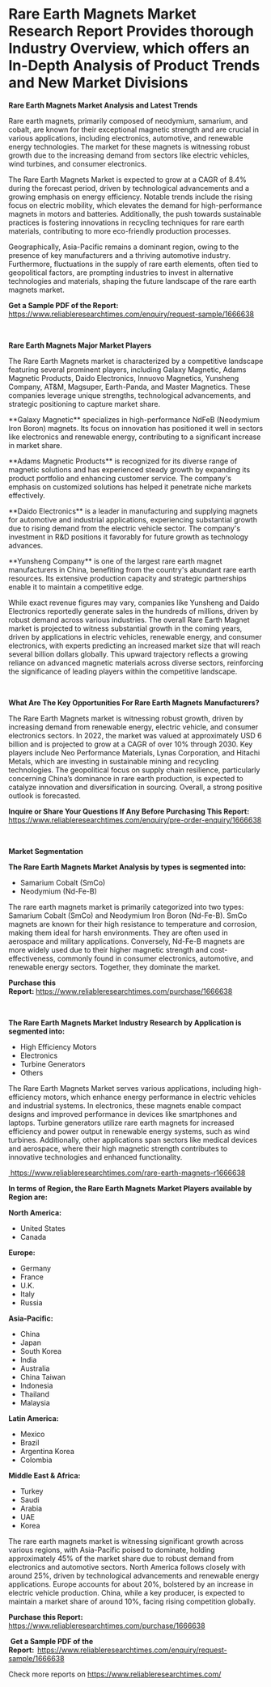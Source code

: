 <p><h1>Rare Earth Magnets Market Research Report Provides thorough Industry Overview, which offers an In-Depth Analysis of Product Trends and New Market Divisions</h1></p><p><strong>Rare Earth Magnets Market Analysis and Latest Trends</strong></p>
<p><p>Rare earth magnets, primarily composed of neodymium, samarium, and cobalt, are known for their exceptional magnetic strength and are crucial in various applications, including electronics, automotive, and renewable energy technologies. The market for these magnets is witnessing robust growth due to the increasing demand from sectors like electric vehicles, wind turbines, and consumer electronics. </p><p>The Rare Earth Magnets Market is expected to grow at a CAGR of 8.4% during the forecast period, driven by technological advancements and a growing emphasis on energy efficiency. Notable trends include the rising focus on electric mobility, which elevates the demand for high-performance magnets in motors and batteries. Additionally, the push towards sustainable practices is fostering innovations in recycling techniques for rare earth materials, contributing to more eco-friendly production processes.</p><p>Geographically, Asia-Pacific remains a dominant region, owing to the presence of key manufacturers and a thriving automotive industry. Furthermore, fluctuations in the supply of rare earth elements, often tied to geopolitical factors, are prompting industries to invest in alternative technologies and materials, shaping the future landscape of the rare earth magnets market.</p></p>
<p><strong>Get a Sample PDF of the Report:&nbsp;</strong> <a href="https://www.reliableresearchtimes.com/enquiry/request-sample/1666638?utm_campaign=2644&utm_medium=2&utm_source=Github&utm_content=ia&utm_term=06032025&utm_id=rare-earth-magnets">https://www.reliableresearchtimes.com/enquiry/request-sample/1666638</a></p>
<p>&nbsp;</p>
<p><strong>Rare Earth Magnets Major Market Players</strong></p>
<p><p>The Rare Earth Magnets market is characterized by a competitive landscape featuring several prominent players, including Galaxy Magnetic, Adams Magnetic Products, Daido Electronics, Innuovo Magnetics, Yunsheng Company, AT&M, Magsuper, Earth-Panda, and Master Magnetics. These companies leverage unique strengths, technological advancements, and strategic positioning to capture market share.</p><p>**Galaxy Magnetic** specializes in high-performance NdFeB (Neodymium Iron Boron) magnets. Its focus on innovation has positioned it well in sectors like electronics and renewable energy, contributing to a significant increase in market share. </p><p>**Adams Magnetic Products** is recognized for its diverse range of magnetic solutions and has experienced steady growth by expanding its product portfolio and enhancing customer service. The company's emphasis on customized solutions has helped it penetrate niche markets effectively.</p><p>**Daido Electronics** is a leader in manufacturing and supplying magnets for automotive and industrial applications, experiencing substantial growth due to rising demand from the electric vehicle sector. The company's investment in R&D positions it favorably for future growth as technology advances.</p><p>**Yunsheng Company** is one of the largest rare earth magnet manufacturers in China, benefiting from the country's abundant rare earth resources. Its extensive production capacity and strategic partnerships enable it to maintain a competitive edge.</p><p>While exact revenue figures may vary, companies like Yunsheng and Daido Electronics reportedly generate sales in the hundreds of millions, driven by robust demand across various industries. The overall Rare Earth Magnet market is projected to witness substantial growth in the coming years, driven by applications in electric vehicles, renewable energy, and consumer electronics, with experts predicting an increased market size that will reach several billion dollars globally. This upward trajectory reflects a growing reliance on advanced magnetic materials across diverse sectors, reinforcing the significance of leading players within the competitive landscape.</p></p>
<p>&nbsp;</p>
<p><strong>What Are The Key Opportunities For Rare Earth Magnets Manufacturers?</strong></p>
<p><p>The Rare Earth Magnets market is witnessing robust growth, driven by increasing demand from renewable energy, electric vehicle, and consumer electronics sectors. In 2022, the market was valued at approximately USD 6 billion and is projected to grow at a CAGR of over 10% through 2030. Key players include Neo Performance Materials, Lynas Corporation, and Hitachi Metals, which are investing in sustainable mining and recycling technologies. The geopolitical focus on supply chain resilience, particularly concerning China’s dominance in rare earth production, is expected to catalyze innovation and diversification in sourcing. Overall, a strong positive outlook is forecasted.</p></p>
<p><strong>Inquire or Share Your Questions If Any Before Purchasing This Report:</strong> <a href="https://www.reliableresearchtimes.com/enquiry/pre-order-enquiry/1666638?utm_campaign=2644&utm_medium=2&utm_source=Github&utm_content=ia&utm_term=06032025&utm_id=rare-earth-magnets">https://www.reliableresearchtimes.com/enquiry/pre-order-enquiry/1666638</a></p>
<p>&nbsp;</p>
<p><strong>Market Segmentation</strong></p>
<p><strong>The Rare Earth Magnets Market Analysis by types is segmented into:</strong></p>
<p><ul><li>Samarium Cobalt (SmCo)</li><li>Neodymium (Nd-Fe-B)</li></ul></p>
<p><p>The rare earth magnets market is primarily categorized into two types: Samarium Cobalt (SmCo) and Neodymium Iron Boron (Nd-Fe-B). SmCo magnets are known for their high resistance to temperature and corrosion, making them ideal for harsh environments. They are often used in aerospace and military applications. Conversely, Nd-Fe-B magnets are more widely used due to their higher magnetic strength and cost-effectiveness, commonly found in consumer electronics, automotive, and renewable energy sectors. Together, they dominate the market.</p></p>
<p><strong>Purchase this Report:&nbsp;</strong><a href="https://www.reliableresearchtimes.com/purchase/1666638?utm_campaign=2644&utm_medium=2&utm_source=Github&utm_content=ia&utm_term=06032025&utm_id=rare-earth-magnets">https://www.reliableresearchtimes.com/purchase/1666638</a></p>
<p>&nbsp;</p>
<p><strong>The Rare Earth Magnets Market Industry Research by Application is segmented into:</strong></p>
<p><ul><li>High Efficiency Motors</li><li>Electronics</li><li>Turbine Generators</li><li>Others</li></ul></p>
<p><p>The Rare Earth Magnets Market serves various applications, including high-efficiency motors, which enhance energy performance in electric vehicles and industrial systems. In electronics, these magnets enable compact designs and improved performance in devices like smartphones and laptops. Turbine generators utilize rare earth magnets for increased efficiency and power output in renewable energy systems, such as wind turbines. Additionally, other applications span sectors like medical devices and aerospace, where their high magnetic strength contributes to innovative technologies and enhanced functionality.</p></p>
<p><a href="https://www.reliableresearchtimes.com/rare-earth-magnets-r1666638?utm_campaign=2644&utm_medium=2&utm_source=Github&utm_content=ia&utm_term=06032025&utm_id=rare-earth-magnets">&nbsp;https://www.reliableresearchtimes.com/rare-earth-magnets-r1666638</a></p>
<p><strong>In terms of Region, the Rare Earth Magnets Market Players available by Region are:</strong></p>
<p>
    <p> <strong> North America: </strong>
        <ul>
            <li>United States</li>
            <li>Canada</li>
        </ul>
        </p> 
    <p> <strong> Europe: </strong>
        <ul>
            <li>Germany</li>
            <li>France</li>
            <li>U.K.</li>
            <li>Italy</li>
            <li>Russia</li>
        </ul>
        </p> 
    <p> <strong> Asia-Pacific: </strong>
        <ul>
            <li>China</li>
            <li>Japan</li>
            <li>South Korea</li>
            <li>India</li>
            <li>Australia</li>
            <li>China Taiwan</li>
            <li>Indonesia</li>
            <li>Thailand</li>
            <li>Malaysia</li>
        </ul>
        </p> 
    <p> <strong> Latin America: </strong>
        <ul>
            <li>Mexico</li>
            <li>Brazil</li>
            <li>Argentina Korea</li>
            <li>Colombia</li>
        </ul>
        </p> 
    <p> <strong> Middle East & Africa: </strong>
        <ul>
            <li>Turkey</li>
            <li>Saudi</li>
            <li>Arabia</li>
            <li>UAE</li>
            <li>Korea</li>
        </ul>
    </p>
    </p>
<p><p>The rare earth magnets market is witnessing significant growth across various regions, with Asia-Pacific poised to dominate, holding approximately 45% of the market share due to robust demand from electronics and automotive sectors. North America follows closely with around 25%, driven by technological advancements and renewable energy applications. Europe accounts for about 20%, bolstered by an increase in electric vehicle production. China, while a key producer, is expected to maintain a market share of around 10%, facing rising competition globally.</p></p>
<p><strong>Purchase this Report: </strong><a href="https://www.reliableresearchtimes.com/purchase/1666638?utm_campaign=2644&utm_medium=2&utm_source=Github&utm_content=ia&utm_term=06032025&utm_id=rare-earth-magnets">https://www.reliableresearchtimes.com/purchase/1666638</a></p>
<p>&nbsp;<strong>Get a Sample PDF of the Report:&nbsp;&nbsp;</strong><a href="https://www.reliableresearchtimes.com/enquiry/request-sample/1666638?utm_campaign=2644&utm_medium=2&utm_source=Github&utm_content=ia&utm_term=06032025&utm_id=rare-earth-magnets">https://www.reliableresearchtimes.com/enquiry/request-sample/1666638</a></p>
<p><strong></strong></p>
<p>Check more reports on <a href="https://www.reliableresearchtimes.com/?utm_campaign=2644&utm_medium=2&utm_source=Github&utm_content=ia&utm_term=06032025&utm_id=rare-earth-magnets">https://www.reliableresearchtimes.com/</a></p>